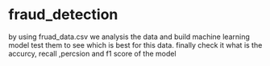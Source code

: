 # fraud_detection
by using fruad_data.csv we analysis the data and build machine learning model test them to see which is best for this data.
finally check it what is the accurcy, recall ,percsion and f1 score of the model
